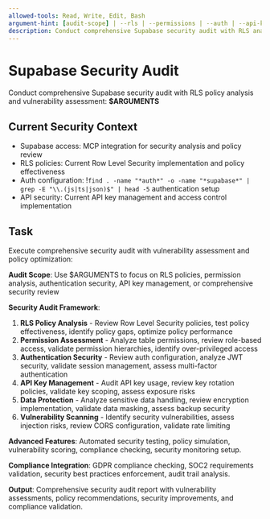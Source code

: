 ```yaml
---
allowed-tools: Read, Write, Edit, Bash
argument-hint: [audit-scope] | --rls | --permissions | --auth | --api-keys | --comprehensive
description: Conduct comprehensive Supabase security audit with RLS analysis and vulnerability assessment
---
```


# Supabase Security Audit

Conduct comprehensive Supabase security audit with RLS policy analysis and vulnerability assessment: **$ARGUMENTS**

## Current Security Context

- Supabase access: MCP integration for security analysis and policy review
- RLS policies: Current Row Level Security implementation and policy effectiveness
- Auth configuration: !`find . -name "*auth*" -o -name "*supabase*" | grep -E "\\.(js|ts|json)$" | head -5` authentication setup
- API security: Current API key management and access control implementation

## Task

Execute comprehensive security audit with vulnerability assessment and policy optimization:

**Audit Scope**: Use $ARGUMENTS to focus on RLS policies, permission analysis, authentication security, API key management, or comprehensive security review

**Security Audit Framework**:

1. **RLS Policy Analysis** - Review Row Level Security policies, test policy effectiveness, identify policy gaps, optimize policy performance
2. **Permission Assessment** - Analyze table permissions, review role-based access, validate permission hierarchies, identify over-privileged access
3. **Authentication Security** - Review auth configuration, analyze JWT security, validate session management, assess multi-factor authentication
4. **API Key Management** - Audit API key usage, review key rotation policies, validate key scoping, assess exposure risks
5. **Data Protection** - Analyze sensitive data handling, review encryption implementation, validate data masking, assess backup security
6. **Vulnerability Scanning** - Identify security vulnerabilities, assess injection risks, review CORS configuration, validate rate limiting

**Advanced Features**: Automated security testing, policy simulation, vulnerability scoring, compliance checking, security monitoring setup.

**Compliance Integration**: GDPR compliance checking, SOC2 requirements validation, security best practices enforcement, audit trail analysis.

**Output**: Comprehensive security audit report with vulnerability assessments, policy recommendations, security improvements, and compliance validation.
